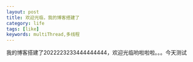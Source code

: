 ```yaml
---
layout: post
title: 欢迎光临，我的博客搭建了
category: life
tags: [like]
keywords: multiThread,多线程
---
```

我的博客搭建了2022223233444444444，欢迎光临哟啦啦啦。。。今天测试